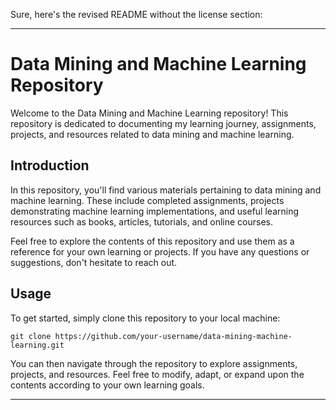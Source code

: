 Sure, here's the revised README without the license section:

---

# Data Mining and Machine Learning Repository

Welcome to the Data Mining and Machine Learning repository! This repository is dedicated to documenting my learning journey, assignments, projects, and resources related to data mining and machine learning.

## Introduction

In this repository, you'll find various materials pertaining to data mining and machine learning. These include completed assignments, projects demonstrating machine learning implementations, and useful learning resources such as books, articles, tutorials, and online courses.

Feel free to explore the contents of this repository and use them as a reference for your own learning or projects. If you have any questions or suggestions, don't hesitate to reach out.

## Usage

To get started, simply clone this repository to your local machine:

```
git clone https://github.com/your-username/data-mining-machine-learning.git
```

You can then navigate through the repository to explore assignments, projects, and resources. Feel free to modify, adapt, or expand upon the contents according to your own learning goals.

---
